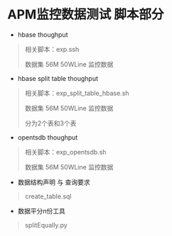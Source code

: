 # APM监控数据测试 脚本部分
* hbase thoughput 
> 相关脚本：exp.ssh
> <p>数据集 56M 50WLine 监控数据</p>

* hbase split table thoughput
> <p>相关脚本：exp_split_table_hbase.sh</p>
> <p>数据集 56M 50WLine 监控数据</p>
> <p>分为2个表和3个表</p>

* opentsdb thoughput
> <p>相关脚本：exp_opentsdb.sh</p>
> <p>数据集 56M 50WLine 监控数据</p>

* 数据结构声明 与 查询要求
> <p>create_table.sql</p>

* 数据平分n份工具
> <p>splitEqually.py</p>

